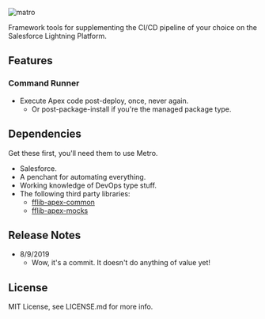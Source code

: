 ![matro](https://i.imgur.com/YAnb0yE.png)

Framework tools for supplementing the CI/CD pipeline of your choice on the Salesforce Lightning Platform. 

## Features

### Command Runner

* Execute Apex code post-deploy, once, never again.
  * Or post-package-install if you're the managed package type.

## Dependencies

Get these first, you'll need them to use Metro.

* Salesforce.
* A penchant for automating everything.
* Working knowledge of DevOps type stuff.
* The following third party libraries:
  * [fflib-apex-common](https://github.com/financialforcedev/fflib-apex-common)
  * [fflib-apex-mocks](https://github.com/financialforcedev/fflib-apex-mocks)

## Release Notes

* 8/9/2019
  * Wow, it's a commit. It doesn't do anything of value yet!

## License

MIT License, see LICENSE.md for more info.